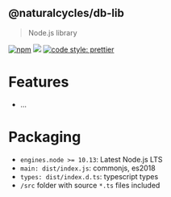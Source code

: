 ## @naturalcycles/db-lib

> Node.js library

[![npm](https://img.shields.io/npm/v/@naturalcycles/db-lib/latest.svg)](https://www.npmjs.com/package/@naturalcycles/db-lib)
[![](https://circleci.com/gh/NaturalCycles/db-lib.svg?style=shield&circle-token=123)](https://circleci.com/gh/NaturalCycles/db-lib)
[![code style: prettier](https://img.shields.io/badge/code_style-prettier-ff69b4.svg?style=flat-square)](https://github.com/prettier/prettier)

# Features

- ...

# Packaging

- `engines.node >= 10.13`: Latest Node.js LTS
- `main: dist/index.js`: commonjs, es2018
- `types: dist/index.d.ts`: typescript types
- `/src` folder with source `*.ts` files included

